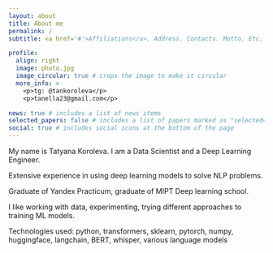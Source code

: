 ```yaml
---
layout: about
title: About me
permalink: /
subtitle: <a href='#'>Affiliations</a>. Address. Contacts. Motto. Etc.

profile:
  align: right
  image: photo.jpg
  image_circular: true # crops the image to make it circular
  more_info: >
    <p>tg: @tankoroleva</p>
    <p>tanella23@gmail.com</p>

news: true # includes a list of news items
selected_papers: false # includes a list of papers marked as "selected={true}"
social: true # includes social icons at the bottom of the page
---
```


My name is Tatyana Koroleva. I am a Data Scientist and a Deep Learning Engineer.

Extensive experience in using deep learning models to solve NLP problems.

Graduate of Yandex Practicum, graduate of MIPT Deep learning school.

I like working with data, experimenting, trying different approaches to training ML models.

Technologies used: python, transformers, sklearn, pytorch, numpy, huggingface, langchain, BERT, whisper, various language models
